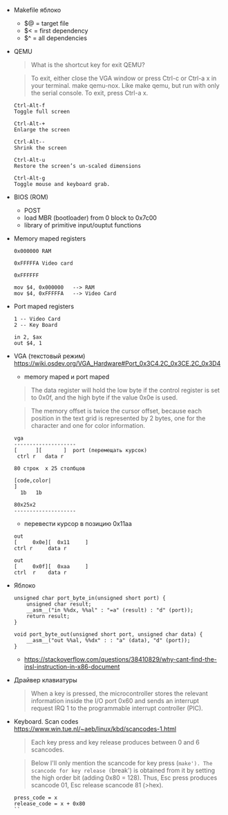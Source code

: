 * Makefile яблоко
	* $@ = target file
	* $< = first dependency
	* $^ = all dependencies


* QEMU
	> What is the shortcut key for exit QEMU?

	>To exit, either close the VGA window or press Ctrl-c or Ctrl-a x in your terminal. make
	>qemu-nox. Like make qemu, but run with only the serial console. To exit, press Ctrl-a x.


	```
	Ctrl-Alt-f
	Toggle full screen

	Ctrl-Alt-+
	Enlarge the screen

	Ctrl-Alt--
	Shrink the screen

	Ctrl-Alt-u
	Restore the screen’s un-scaled dimensions

	Ctrl-Alt-g
	Toggle mouse and keyboard grab.
	```


* BIOS (ROM)  
	* POST
	* load MBR (bootloader) from 0 block to 0x7c00
	* library of primitive input/ouptut functions

* Memory maped registers
	```
	0x000000 RAM

	0xFFFFFA Video card

	0xFFFFFF

	mov $4, 0x000000   --> RAM
	mov $4, 0xFFFFFA   --> Video Card
	```

* Port maped registers
	```
	1 -- Video Card
	2 -- Key Board

	in 2, $ax
	out $4, 1
	```

* VGA (текстовый режим) https://wiki.osdev.org/VGA_Hardware#Port_0x3C4.2C_0x3CE.2C_0x3D4

	* memory maped и port maped

	> The data register will hold the low byte if the control register is set to 0x0f, and the 
	> high byte if the value 0x0e is used.

	>The memory offset is twice the cursor offset, because each position in the text grid is 
	>represented by 2 bytes, one for the character and one for color information.

	```
	vga
	--------------------
	[      ][       ]  port (перемещать курсок)
	 ctrl r   data r

	80 строк  x 25 столбцов

	[code,color|                                                          ]
	  1b   1b

	80x25x2
	--------------------
	```

	* перевести курсор в позицию 0x11aa
	```
	out
	[     0x0e][  0x11     ]  
	ctrl r     data r

	out
	[     0x0f][  0xaa     ]  
	ctrl  r    data r
	```


* Яблоко

	```
	unsigned char port_byte_in(unsigned short port) {
	    unsigned char result;
	    __asm__("in %%dx, %%al" : "=a" (result) : "d" (port));
	    return result;
	}

	void port_byte_out(unsigned short port, unsigned char data) {
	    __asm__("out %%al, %%dx" : : "a" (data), "d" (port));
	}
	```

	* https://stackoverflow.com/questions/38410829/why-cant-find-the-insl-instruction-in-x86-document


* Драйвер клавиатуры

	> When a key is pressed, the microcontroller stores the relevant information
	> inside the I/O port 0x60 and sends an interrupt request IRQ 1
	> to the programmable interrupt controller (PIC).

* Keyboard. Scan codes https://www.win.tue.nl/~aeb/linux/kbd/scancodes-1.html

	>  Each key press and key release produces between 0 and 6 scancodes.

	> Below I'll only mention the scancode for key press (`make'). The scancode for key release (`break') is
	> obtained from it by setting the high order bit (adding 0x80 = 128). Thus, Esc press produces
	> scancode 01, Esc release scancode 81 (>hex).
	```
	press_code = x
	release_code = x + 0x80
	``


```
